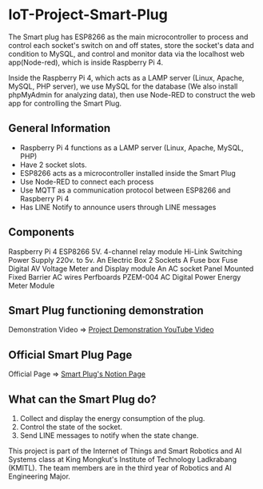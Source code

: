 # IoT-Project-Smart-Plug

The Smart plug has ESP8266 as the main microcontroller to process and control each socket's switch on and off states, store the socket's data and condition to MySQL, and control and monitor data via the localhost web app(Node-red), which is inside Raspberry Pi 4.

Inside the Raspberry Pi 4, which acts as a LAMP server (Linux, Apache, MySQL, PHP server), we use MySQL for the database (We also install phpMyAdmin for analyzing data), then use Node-RED to construct the web app for controlling the Smart Plug.

## General Information
- Raspberry Pi 4 functions as a LAMP server (Linux, Apache, MySQL, PHP)
- Have 2 socket slots.
- ESP8266 acts as a microcontroller installed inside the Smart Plug
- Use Node-RED to connect each process
- Use MQTT as a communication protocol between ESP8266 and Raspberry Pi 4
- Has LINE Notify to announce users through LINE messages

## Components
Raspberry Pi 4
ESP8266
5V. 4-channel relay module
Hi-Link Switching Power Supply 220v. to 5v.
An Electric Box
2 Sockets
A Fuse box
Fuse
Digital AV Voltage Meter and Display module
An AC socket
Panel Mounted Fixed Barrier
AC wires
Perfboards
PZEM-004 AC Digital Power Energy Meter Module

## Smart Plug functioning demonstration
Demonstration Video => [Project Demonstration YouTube Video](https://youtu.be/FFx-KPFvHos)

## Official Smart Plug Page
Official Page => [Smart Plug's Notion Page](https://gem-toast-375.notion.site/Smart-plug-d28bfbf477734b41ad5f5a393770ff33)

## What can the Smart Plug do?
1. Collect and display the energy consumption of the plug.
2. Control the state of the socket.
3. Send LINE messages to notify when the state change.

This project is part of the Internet of Things and Smart Robotics and AI Systems class at King Mongkut's Institute of Technology Ladkrabang (KMITL). The team members are in the third year of Robotics and AI Engineering Major.

